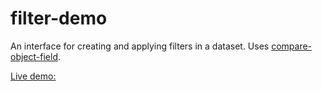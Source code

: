 # filter-demo

An interface for creating and applying filters in a dataset. Uses [compare-object-field](https://github.com/MarkosKon/compare-object-field).

[Live demo:](https://filter-demo.netlify.com/)
